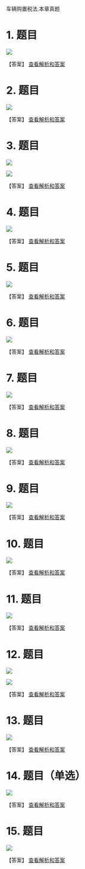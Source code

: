 车辆购置税法.本章真题

# 1. 题目

![](media/84ac7ca19007faad977d9ace98ac73b2.png)

【答案】
[查看解析和答案](media/257cf19c4e1e21caa52de87433f3448d.png.md)
# 2. 题目

![](media/6ed18d7b27e2812888e80fb5a81b2272.png)

【答案】
[查看解析和答案](media/870077fae8155b6742b30a653a7577be.png.md)
# 3. 题目

![](media/c2795172864e37975bb92c8e34801bf8.png)

![](media/8abd16c1d3ba4e3d6d64164a7d51b729.png)

【答案】
[查看解析和答案](media/4b6abd4dfa3b94478fe6e80d45dbd6ff.png.md)
# 4. 题目

![](media/6542df5a0556ee2762bf012b628128e1.png)

【答案】
[查看解析和答案](media/88252adb325ed298386f66991fa55938.png.md)
# 5. 题目

![](media/a42415ef1f8fa2581cbfd9cf71d96f2c.png)

【答案】
[查看解析和答案](media/1a42757121d3f1d485a1ba59a6506ab9.png.md)
# 6. 题目

![](media/6b12273468f887608b0408ad57217f24.png)

【答案】
[查看解析和答案](media/f8862271f4d861bd4afffaa547f10bd6.png.md)
# 7. 题目

![](media/5eef4cae10bbbfa4186b719e13daca5c.png)

【答案】
[查看解析和答案](media/d254a827fb587f33cbd60a6c9476541c.png.md)
# 8. 题目

![](media/e3988ee6b67a36173af339611a8be060.png)

【答案】
[查看解析和答案](media/ae23f62e68e09baf9d58c71c68177732.png.md)
# 9. 题目

![](media/0506951811c7f40c221cb81344722186.png)

【答案】
[查看解析和答案](media/b429e61792dbcc347b7666ae641f39f8.png.md)
# 10. 题目

![](media/6af94f7820876e8ed4381e87786b66d9.png)

【答案】
[查看解析和答案](media/d7bf8455cdb34f632a8f6517fc76c020.png.md)
# 11. 题目

![](media/3ae318aba6f4b572332ee3cba677fc52.png)

【答案】
[查看解析和答案](media/220e5f304af5e584a70d26379bd66edb.png.md)
# 12. 题目

![](media/6b4a150b63ced31d7b5a507cbec49e3f.png)

![](media/1256dba618cb04a8e4009d108412fe91.png)

【答案】
[查看解析和答案](media/8fc3bd8ec1682810d600aced9f550f7a.png.md)
# 13. 题目

![](media/8960f60d8554764eaefbcb1f77388158.png)

【答案】
[查看解析和答案](media/bcbec508e5f81bd7ade05f85129a160b.png.md)
# 14. 题目（单选）

![](media/38698a2a4f8af479e79234d917dd595c.png)

【答案】
[查看解析和答案](media/94232b9fbd65ff7d41a3c4b3b2bcdb97.png.md)
# 15. 题目

![](media/b752bfeaaf61d1a306f1aad5e488c998.png)

【答案】
[查看解析和答案](media/f65a7c9ce7054c42ebde1a7a4d88ba47.png.md)

